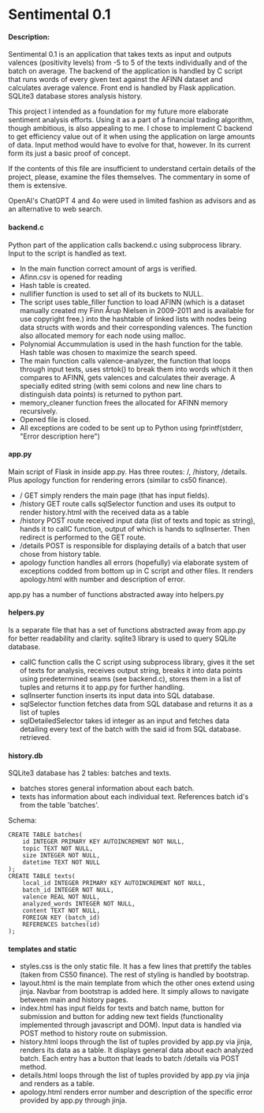 # Sentimental 0.1

#### Description:
Sentimental 0.1 is an application that takes texts as input and outputs valences (positivity levels) from -5 to 5 of the texts individually and of the batch on average. 
The backend of the application is handled by C script that runs words of every given text against the AFINN dataset and calculates average valence. 
Front end is handled by Flask application.
SQLite3 database stores analysis history.

This project I intended as a foundation for my future more elaborate sentiment analysis efforts. Using it as a part of a financial trading algorithm, though ambitious, is also appealing to me.
I chose to implement C backend to get efficiency value out of it when using the application on large amounts of data. Input method would have to evolve for that, however. 
In its current form its just a basic proof of concept.

If the contents of this file are insufficient to understand certain details of the project, please, examine the files themselves. The commentary in some of them is extensive.

OpenAI's ChatGPT 4 and 4o were used in limited fashion as advisors and as an alternative to web search.

#### backend.c
Python part of the application calls backend.c using subprocess library. Input to the script is handled as text.

- In the main function correct amount of args is verified. 
- Afinn.csv is opened for reading
- Hash table is created. 
- nullifier function is used to set all of its buckets to NULL.
- The script uses table_filler function to load AFINN (which is a dataset manually created my Finn Årup Nielsen in 2009-2011 and is available for use copyright free.) into the hashtable of linked lists with nodes being data structs with words and their corresponding valences. The function also allocated memory for each node using malloc. 
- Polynomial Accummulation is used in the hash function for the table. Hash table was chosen to maximize the search speed.
- The main function calls valence-analyzer, the function that loops through input texts, uses strtok() to break them into words which it then compares to AFINN, gets valences and calculates their average. A specially edited string (with semi colons and new line chars to distinguish data points) is returned to python part.
- memory_cleaner function frees the allocated for AFINN memory recursively.
- Opened file is closed.
- All exceptions are coded to be sent up to Python using fprintf(stderr, "Error description here")

#### app.py
Main script of Flask in inside app.py. Has three routes: /, /history, /details. Plus apology function for rendering errors (similar to cs50 finance).

- / GET simply renders the main page (that has input fields).
- /history GET route calls sqlSelector function and uses its output to render history.html with the received data as a table
- /history POST route received input data (list of texts and topic as string), hands it to callC function, output of which is hands to sqlInserter. Then redirect is performed to the GET route.
- /details POST is responsible for displaying details of a batch that user chose from history table.
- apology function handles all errors (hopefully) via elaborate system of exceptions codded from bottom up in C script and other files. It renders apology.html with number and description of error.

app.py has a number of functions abstracted away into helpers.py

#### helpers.py
Is a separate file that has a set of functions abstracted away from app.py for better readability and clarity. sqlite3 library is used to query SQLite database.

- callC function calls the C script using subprocess library, gives it the set of texts for analysis, receives output string, breaks it into data points using predetermined seams (see backend.c), stores them in a list of tuples and returns it to app.py for further handling.
- sqlInserter function inserts its input data into SQL database.
- sqlSelector function fetches data from SQL database and returns it as a list of tuples
- sqlDetailedSelector takes id integer as an input and fetches data detailing every text of the batch with the said id from SQL database.
retrieved.

#### history.db
SQLite3 database has 2 tables: batches and texts.

- batches stores general information about each batch.
- texts has information about each individual text. References batch id's from the table 'batches'.

Schema:

```
CREATE TABLE batches(
    id INTEGER PRIMARY KEY AUTOINCREMENT NOT NULL,
    topic TEXT NOT NULL,
    size INTEGER NOT NULL,
    datetime TEXT NOT NULL
);
CREATE TABLE texts(
    local_id INTEGER PRIMARY KEY AUTOINCREMENT NOT NULL,
    batch_id INTEGER NOT NULL,
    valence REAL NOT NULL,
    analyzed_words INTEGER NOT NULL,
    content TEXT NOT NULL,
    FOREIGN KEY (batch_id)
    REFERENCES batches(id)
);
```

#### templates and static

- styles.css is the only static file. It has a few lines that prettify the tables (taken from CS50 finance). The rest of styling is handled by bootstrap.
- layout.html is the main template from which the other ones extend using jinja. Navbar from bootstrap is added here. It simply allows to navigate between main and history pages.
- index.html has input fields for texts and batch name, button for submission and button for adding new text fields (functionality implemented through javascript and DOM). Input data is handled via POST method to history route on submission.
- history.html loops through the list of tuples provided by app.py via jinja, renders its data as a table. It displays general data about each analyzed batch. Each entry has a button that leads to batch /details via POST method. 
- details.html loops through the list of tuples provided by app.py via jinja and renders as a table.
- apology.html renders error number and description of the specific error provided by app.py through jinja.
